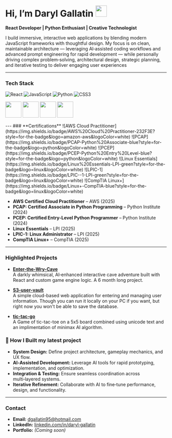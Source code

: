 # Hi, I’m Daryl Gallatin <img src="https://raw.githubusercontent.com/MartinHeinz/MartinHeinz/master/wave.gif" width="35px">


**React Developer | Python Enthusiast | Creative Technologist**

I build immersive, interactive web applications by blending modern JavaScript frameworks with thoughtful design. My focus is on clean, maintainable architecture — leveraging AI‑assisted coding workflows and advanced prompt engineering for rapid development — while personally driving complex problem‑solving, architectural design, strategic planning, and iterative testing to deliver engaging user experiences

---

### **Tech Stack**
![React](https://img.shields.io/badge/React-20232A?style=for-the-badge&logo=react&logoColor=61DAFB)
![JavaScript](https://img.shields.io/badge/JavaScript-323330?style=for-the-badge&logo=javascript&logoColor=F7DF1E)
![Python](https://img.shields.io/badge/Python-3776AB?style=for-the-badge&logo=python&logoColor=white)
![CSS3](https://img.shields.io/badge/CSS3-1572B6?style=for-the-badge&logo=css3&logoColor=white)

<p>
  <img src="https://cdn.jsdelivr.net/gh/devicons/devicon/icons/react/react-original.svg" width="50" height="50"/>
  <img src="https://cdn.jsdelivr.net/gh/devicons/devicon/icons/javascript/javascript-original.svg" width="50" height="50"/>
  <img src="https://cdn.jsdelivr.net/gh/devicons/devicon/icons/python/python-original.svg" width="50" height="50"/>
  <img src="https://cdn.jsdelivr.net/gh/devicons/devicon/icons/css3/css3-original.svg" width="50" height="50"/>
</p>
---
### **Certifications**
![AWS Cloud Practitioner](https://img.shields.io/badge/AWS%20Cloud%20Practitioner-232F3E?style=for-the-badge&logo=amazon-aws&logoColor=white)
![PCAP](https://img.shields.io/badge/PCAP-Python%20Associate-blue?style=for-the-badge&logo=python&logoColor=white)
![PCEP](https://img.shields.io/badge/PCEP-Python%20Entry%20Level-blue?style=for-the-badge&logo=python&logoColor=white)
![Linux Essentials](https://img.shields.io/badge/Linux%20Essentials-LPI-green?style=for-the-badge&logo=linux&logoColor=white)
![LPIC-1](https://img.shields.io/badge/LPIC--1-LPI-green?style=for-the-badge&logo=linux&logoColor=white)
![CompTIA Linux+](https://img.shields.io/badge/Linux+-CompTIA-blue?style=for-the-badge&logo=linux&logoColor=white)

- **AWS Certified Cloud Practitioner** – AWS (2025)  
- **PCAP: Certified Associate in Python Programming** – Python Institute (2024)  
- **PCEP: Certified Entry-Level Python Programmer** – Python Institute (2024)  
- **Linux Essentials** – LPI (2025)  
- **LPIC-1: Linux Administrator** – LPI (2025)  
- **CompTIA Linux+** – CompTIA (2025)  

---

### **Highlighted Projects**
- **[Enter-the-Wry-Cave](https://github.com/darylgallatin/Enter-the-Wry-Cave)**  
  A darkly whimsical, AI‑enhanced interactive cave adventure built with React and custom game engine logic. A 6 month long project.

- **[S3-user-vault](https://github.com/darylgallatin/S3-user-vault)**  
   A simple cloud-based web application for entering and managing user information. Though you can run it locally on your PC if you want, but right now    you won't be able to save the database.
  
- **[tic-tac-go](https://github.com/darylgallatin/tic-tac-go)**  
  A Game of tic-tac-toe on a 5x5 board combined using unicode text and an implimentation of minimax AI algorithm.

### 🧠 How I Built my latest project
- **System Design:** Define project architecture, gameplay mechanics, and UX flow.  
- **AI‑Assisted Development:** Leverage AI tools for rapid prototyping, implementation, and optimization.  
- **Integration & Testing:** Ensure seamless coordination across multi‑layered systems.  
- **Iterative Refinement:** Collaborate with AI to fine‑tune performance, design, and functionality.  

---

### **Contact**
- **Email:** dgallatin95@hotmail.com 
- **LinkedIn:** [linkedin.com/in/daryl‑gallatin](#) 
- **Portfolio:** *(Coming soon)*  
